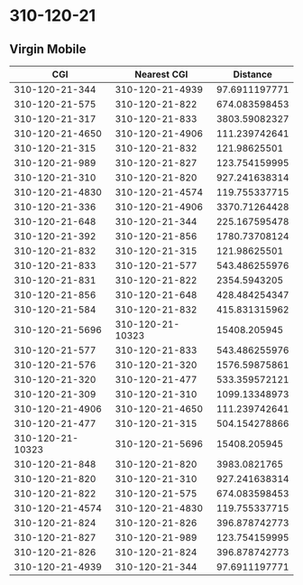 # 310-120-21
## Virgin Mobile


| CGI | Nearest CGI | Distance |
|-----|-------------|----------|
| 310-120-21-344 | 310-120-21-4939 | 97.6911197771 |
| 310-120-21-575 | 310-120-21-822 | 674.083598453 |
| 310-120-21-317 | 310-120-21-833 | 3803.59082327 |
| 310-120-21-4650 | 310-120-21-4906 | 111.239742641 |
| 310-120-21-315 | 310-120-21-832 | 121.98625501 |
| 310-120-21-989 | 310-120-21-827 | 123.754159995 |
| 310-120-21-310 | 310-120-21-820 | 927.241638314 |
| 310-120-21-4830 | 310-120-21-4574 | 119.755337715 |
| 310-120-21-336 | 310-120-21-4906 | 3370.71264428 |
| 310-120-21-648 | 310-120-21-344 | 225.167595478 |
| 310-120-21-392 | 310-120-21-856 | 1780.73708124 |
| 310-120-21-832 | 310-120-21-315 | 121.98625501 |
| 310-120-21-833 | 310-120-21-577 | 543.486255976 |
| 310-120-21-831 | 310-120-21-822 | 2354.5943205 |
| 310-120-21-856 | 310-120-21-648 | 428.484254347 |
| 310-120-21-584 | 310-120-21-832 | 415.831315962 |
| 310-120-21-5696 | 310-120-21-10323 | 15408.205945 |
| 310-120-21-577 | 310-120-21-833 | 543.486255976 |
| 310-120-21-576 | 310-120-21-320 | 1576.59875861 |
| 310-120-21-320 | 310-120-21-477 | 533.359572121 |
| 310-120-21-309 | 310-120-21-310 | 1099.13348973 |
| 310-120-21-4906 | 310-120-21-4650 | 111.239742641 |
| 310-120-21-477 | 310-120-21-315 | 504.154278866 |
| 310-120-21-10323 | 310-120-21-5696 | 15408.205945 |
| 310-120-21-848 | 310-120-21-820 | 3983.0821765 |
| 310-120-21-820 | 310-120-21-310 | 927.241638314 |
| 310-120-21-822 | 310-120-21-575 | 674.083598453 |
| 310-120-21-4574 | 310-120-21-4830 | 119.755337715 |
| 310-120-21-824 | 310-120-21-826 | 396.878742773 |
| 310-120-21-827 | 310-120-21-989 | 123.754159995 |
| 310-120-21-826 | 310-120-21-824 | 396.878742773 |
| 310-120-21-4939 | 310-120-21-344 | 97.6911197771 |
